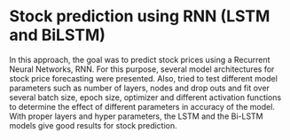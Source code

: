 # Stock prediction using RNN (LSTM and BiLSTM)

In this approach, the goal was to predict stock prices using a Recurrent Neural Networks, RNN. 
For this purpose, several model architectures for stock price forecasting were presented. Also, tried to test different model parameters such as number of layers, nodes and drop outs and fit over several batch size, epoch size, optimizer and different activation functions to determine the effect of different parameters in accuracy of the model.
With proper layers and hyper parameters, the LSTM and the Bi-LSTM models give good results for stock prediction.



